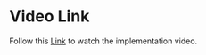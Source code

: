 # Video Link

Follow this [Link](https://www.loom.com/share/821855e997dc40ce87b05e9784aaabce?sid=c2139d4f-20d7-4d52-a685-7db3d598f375) to watch the implementation video.

